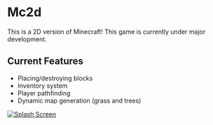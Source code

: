 # Mc2d

This is a 2D version of Minecraft! This game is currently under major development.

## Current Features
- Placing/destroying blocks
- Inventory system
- Player pathfinding
- Dynamic map generation (grass and trees)

[![Splash Screen](https://imgur.com/a/zWOIGAd)](https://imgur.com/a/zWOIGAd)
